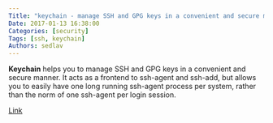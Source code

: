 ```yaml
---
Title: "keychain - manage SSH and GPG keys in a convenient and secure manner"
Date: 2017-01-13 16:38:00
Categories: [security]
Tags: [ssh, keychain]
Authors: sedlav
---
```


**Keychain** helps you to manage SSH and GPG keys in a convenient and secure manner. It acts as a frontend to ssh-agent and ssh-add, but allows you to easily have one long running ssh-agent process per system, rather than the norm of one ssh-agent per login session.

[Link](http://www.funtoo.org/Keychain)
